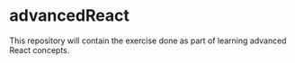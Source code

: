 # advancedReact
This repository will contain the exercise done as part of learning advanced React concepts. 
